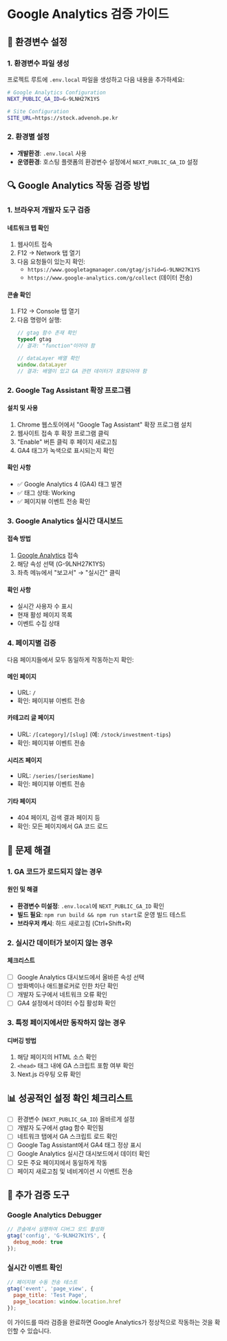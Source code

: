 # Google Analytics 검증 가이드

## 🔧 환경변수 설정

### 1. 환경변수 파일 생성
프로젝트 루트에 `.env.local` 파일을 생성하고 다음 내용을 추가하세요:

```bash
# Google Analytics Configuration
NEXT_PUBLIC_GA_ID=G-9LNH27K1YS

# Site Configuration  
SITE_URL=https://stock.advenoh.pe.kr
```

### 2. 환경별 설정
- **개발환경**: `.env.local` 사용
- **운영환경**: 호스팅 플랫폼의 환경변수 설정에서 `NEXT_PUBLIC_GA_ID` 설정

## 🔍 Google Analytics 작동 검증 방법

### 1. 브라우저 개발자 도구 검증

#### 네트워크 탭 확인
1. 웹사이트 접속
2. F12 → Network 탭 열기
3. 다음 요청들이 있는지 확인:
   - `https://www.googletagmanager.com/gtag/js?id=G-9LNH27K1YS`
   - `https://www.google-analytics.com/g/collect` (데이터 전송)

#### 콘솔 확인
1. F12 → Console 탭 열기
2. 다음 명령어 실행:
   ```javascript
   // gtag 함수 존재 확인
   typeof gtag
   // 결과: "function"이어야 함
   
   // dataLayer 배열 확인
   window.dataLayer
   // 결과: 배열이 있고 GA 관련 데이터가 포함되어야 함
   ```

### 2. Google Tag Assistant 확장 프로그램

#### 설치 및 사용
1. Chrome 웹스토어에서 "Google Tag Assistant" 확장 프로그램 설치
2. 웹사이트 접속 후 확장 프로그램 클릭
3. "Enable" 버튼 클릭 후 페이지 새로고침
4. GA4 태그가 녹색으로 표시되는지 확인

#### 확인 사항
- ✅ Google Analytics 4 (GA4) 태그 발견
- ✅ 태그 상태: Working
- ✅ 페이지뷰 이벤트 전송 확인

### 3. Google Analytics 실시간 대시보드

#### 접속 방법
1. [Google Analytics](https://analytics.google.com) 접속
2. 해당 속성 선택 (G-9LNH27K1YS)
3. 좌측 메뉴에서 "보고서" → "실시간" 클릭

#### 확인 사항
- 실시간 사용자 수 표시
- 현재 활성 페이지 목록
- 이벤트 수집 상태

### 4. 페이지별 검증

다음 페이지들에서 모두 동일하게 작동하는지 확인:

#### 메인 페이지
- URL: `/`
- 확인: 페이지뷰 이벤트 전송

#### 카테고리 글 페이지
- URL: `/[category]/[slug]` (예: `/stock/investment-tips`)
- 확인: 페이지뷰 이벤트 전송

#### 시리즈 페이지
- URL: `/series/[seriesName]`
- 확인: 페이지뷰 이벤트 전송

#### 기타 페이지
- 404 페이지, 검색 결과 페이지 등
- 확인: 모든 페이지에서 GA 코드 로드

## 🐛 문제 해결

### 1. GA 코드가 로드되지 않는 경우

#### 원인 및 해결
- **환경변수 미설정**: `.env.local`에 `NEXT_PUBLIC_GA_ID` 확인
- **빌드 필요**: `npm run build && npm run start`로 운영 빌드 테스트
- **브라우저 캐시**: 하드 새로고침 (Ctrl+Shift+R)

### 2. 실시간 데이터가 보이지 않는 경우

#### 체크리스트
- [ ] Google Analytics 대시보드에서 올바른 속성 선택
- [ ] 방화벽이나 애드블로커로 인한 차단 확인
- [ ] 개발자 도구에서 네트워크 오류 확인
- [ ] GA4 설정에서 데이터 수집 활성화 확인

### 3. 특정 페이지에서만 동작하지 않는 경우

#### 디버깅 방법
1. 해당 페이지의 HTML 소스 확인
2. `<head>` 태그 내에 GA 스크립트 포함 여부 확인
3. Next.js 라우팅 오류 확인

## 📊 성공적인 설정 확인 체크리스트

- [ ] 환경변수 (`NEXT_PUBLIC_GA_ID`) 올바르게 설정
- [ ] 개발자 도구에서 gtag 함수 확인됨
- [ ] 네트워크 탭에서 GA 스크립트 로드 확인
- [ ] Google Tag Assistant에서 GA4 태그 정상 표시
- [ ] Google Analytics 실시간 대시보드에서 데이터 확인
- [ ] 모든 주요 페이지에서 동일하게 작동
- [ ] 페이지 새로고침 및 네비게이션 시 이벤트 전송

## 🎯 추가 검증 도구

### Google Analytics Debugger
```javascript
// 콘솔에서 실행하여 디버그 모드 활성화
gtag('config', 'G-9LNH27K1YS', {
  debug_mode: true
});
```

### 실시간 이벤트 확인
```javascript
// 페이지뷰 수동 전송 테스트
gtag('event', 'page_view', {
  page_title: 'Test Page',
  page_location: window.location.href
});
```

이 가이드를 따라 검증을 완료하면 Google Analytics가 정상적으로 작동하는 것을 확인할 수 있습니다.
